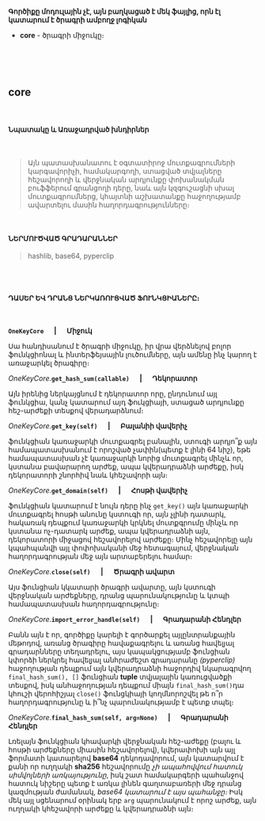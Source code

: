 **Գործիքը մոդուլային չէ, այն բաղկացած է մեկ ֆայլից, որն էլ կատարում է ծրագրի ամբողջ լոգիկան**

* **core** - ծրագրի միջուկը։

<br>
<br>
<br>

## **core**

<br>

#### **Նպատակը և Առաջադրված խնդիրներ**

<br>

> Այն պատասխանատու է օգտատիրոջ մուտքագրումների կարգավորիչի, համակարգողի, ստացված տվյալները հեշավորողի և վերջնական արդյունքը փոխանակման բուֆֆերում գրանցողի դերը, նաև այն կզգուշացնի սխալ մուտքագրումներց, կհայտնի  աշխատանքը հաջողությամբ ավարտելու մասին հաղորդագրությունները։

<br>

#### **ՆԵՐՄՈՒԾՎԱԾ ԳՐԱԴԱՐԱՆՆԵՐ**
> hashlib, base64, pyperclip

<br>
<br>

#### **ԴԱՍԵՐ ԵՎ ԴՐԱՆՑ ՆԵՐԿԱՌՈՒՑՎԱԾ ՖՈՒՆԿՑԻԱՆԵՐԸ։**

<br>

**`OneKeyCore` &emsp; | &emsp; Միջուկ**

Սա հանդիսանում է ծրագրի միջուկը, իր վրա վերձնելով բոլոր ֆունկցիոնալ և ինտերֆեյսային լուծումները, այն ամենը ինչ կարող է առաջարկել ծրագիրը։

_OneKeyCore_.**`get_hash_sum(callable)` &emsp; | &emsp; Դեկորատոր**

Այն իրենից ներկայցնում է դեկորատոր որը, ընդունում այլ ֆունկցիա, կանչ կատարում այդ ֆուկցիայի, ստացած արդյունքը հեշ-արժեքի տեսքով վերադարձնում։

_OneKeyCore_.**`get_key(self)` &emsp; | &emsp; Բալանիի վավերիչ**

ֆունկցիան կառաջարկի մուտքագրել բանալին, ստուգի արդյո՞ք այն համապատասխանում է որոշված չափին(պետք է լինի 64 նիշ), եթե համապատասխան չէ կառաջարկի նորից մուտքագրել մինչև որ, կստանա բավարարող արժեք, ապա կվերադրաձնի արժեքը, իսկ դեկորատորի շնորհիվ նաև կհեշավորի այն։

_OneKeyCore_.**`get_domain(self)` &emsp; | &emsp; Հոսթի վավերիչ**

ֆունկցիան կատարում է նույն դերը ինչ `get_key()` այն կառաջարկի մուտքագրել հոսթի անունը կստուգի որ, այն չլինի դատարկ, հակառակ դեպքում կառաջարկի կրկնել մուտքգրումը մինչև որ կստանա ոչ-դատարկ արժեք, ապա կվերադրաձնի այն, դեկորատորի միջացով հեշավորելով արժեքը։ Մինչ հեշավորելը այն կպահպանվի այլ փոփոխականի մեջ հետագայում, վերջնական հաղորդագրության մեջ այն արտաբերելու համար։

_OneKeyCore_.**`close(self)` &emsp; | &emsp; Ծրագրի ավարտ**

Այս ֆունցիան կկատարի ծրագրի ավարտը, այն կստուգի վերջնական արժեքները, դրանց պարունակությունը և կտպի համապատասխան հաղորդագրությունը։

_OneKeyCore_.**`import_error_handle(self)` &emsp; | &emsp; Գրադարանի Հենդլեր**

Բանն այն է որ, գործիքը կարելի է գործարքել այլընտրանքային մեթոդով, առանց ծրագիրը հավաքագրելու և առանց հավելյալ գրադարնները տեղադրելու, այս կապակցությամբ ֆունցիան կփորձի ներկրել հավելյալ անհրաժեշտ գրադարանը *(pyperclip)* հաջողության դեպքում այն կվերադրաձնի հաջորդիվ նկարագրվող `final_hash_sum(), []` ֆունցիան **tuple** տվյալային կառուցվածքի տեսքով,  իսկ անհաջողության դեպքում միայն `final_hash_sum()`դա կհուշի վերոհիշյալ `close()` ֆունցկիայի կողմնորոշվել թե ո՞ր հաղորդագրությունը և ի՞նչ պարունակությամբ է պետք տպել։

_OneKeyCore_.**`final_hash_sum(self, arg=None)` &emsp; | &emsp; Գրադարանի Հենդլեր**

Լռելայն ֆունկցիան կհավարկի վերջնական հեշ-աժեքը (բալու և հոսթի արժեքները միասին հեշավորելով), կվերափոխի այն այլ ֆորմատի կատարելով **base64** դեկոդավորում, այն կատարվում է քանի որ ուղղակի **sha256** հեշավորումը _չի ապահովվում հատուկ սիմվոլների առկայությունը_, իսկ շատ համակարգերի պահանջով հատուկ նիշերը պետք է առկա լինեն գաղտաբառերի մեջ դրանց կազմության ժամանակ, _base64 կատարում է այս պահանջը։_
Իսկ մեկ այլ սցենարում օրինակ երբ `arg` պարունակում է որոշ արժեք, այն ուղղակի կհեշավորի արժեքը և կվերադրաձնի այն։

<br>
<br>
